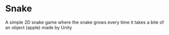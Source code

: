 # Snake
A simple 2D snake game where the snake grows every time it takes a bite of an object (apple) made by Unity

